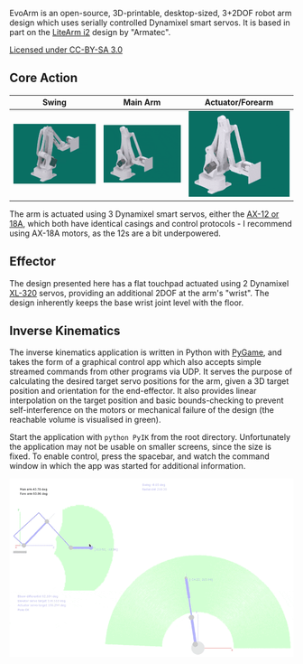 EvoArm is an open-source, 3D-printable, desktop-sized, 3+2DOF robot arm design which uses serially controlled Dynamixel smart servos. It is based in part on the [LiteArm i2](http://www.thingiverse.com/thing:480446) design by "Armatec".

[Licensed under CC-BY-SA 3.0](https://creativecommons.org/licenses/by/3.0/)

## Core Action
Swing | Main Arm | Actuator/Forearm
--- | --- | ---
![Swing GIF](Docs/Img/swing.gif) | ![Main GIF](Docs/Img/main.gif) | ![Actuator GIF](Docs/Img/actuator.gif)

The arm is actuated using 3 Dynamixel smart servos, either the [AX-12 or 18A](http://support.robotis.com/en/product/actuator/dynamixel/dxl_ax_main.htm), which both have identical casings and control protocols - I recommend using AX-18A motors, as the 12s are a bit underpowered.

## Effector
The design presented here has a flat touchpad actuated using 2 Dynamixel [XL-320](http://support.robotis.com/en/product/actuator/dynamixel_x/xl_series/xl-320.htm) servos, providing an additional 2DOF at the arm's "wrist". The design inherently keeps the base wrist joint level with the floor.

## Inverse Kinematics
The inverse kinematics application is written in Python with [PyGame](http://pygame.org/hifi.html), and takes the form of a graphical control app which also accepts simple streamed commands from other programs via UDP. It serves the purpose of calculating the desired target servo positions for the arm, given a 3D target position and orientation for the end-effector. It also provides linear interpolation on the target position and basic bounds-checking to prevent self-interference on the motors or mechanical failure of the design (the reachable volume is visualised in green).

Start the application with `python PyIK` from the root directory. Unfortunately the application may not be usable on smaller screens, since the size is fixed. To enable control, press the spacebar, and watch the command window in which the app was started for additional information.

![Inverse Kinematics program](Docs/Img/ik.gif)
